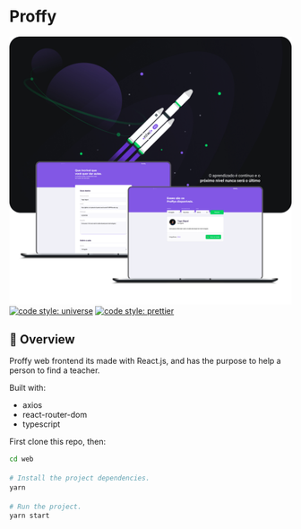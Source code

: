 # Proffy

![Proffy web](../.gitlab/web.png)
[![code style: universe](https://img.shields.io/badge/code%20style-universe-lightgrey?style=flat-square)](https://github.com/expo/expo/tree/master/packages/eslint-config-universe) [![code style: prettier](https://img.shields.io/badge/code_style-prettier-ff69b4.svg?style=flat-square)](https://github.com/prettier/prettier)

## 🚀 Overview

Proffy web frontend its made with React.js, and has the purpose to help a person to find a teacher.

Built with:

- axios
- react-router-dom
- typescript

First clone this repo, then:

```sh
cd web

# Install the project dependencies.
yarn

# Run the project.
yarn start
```
